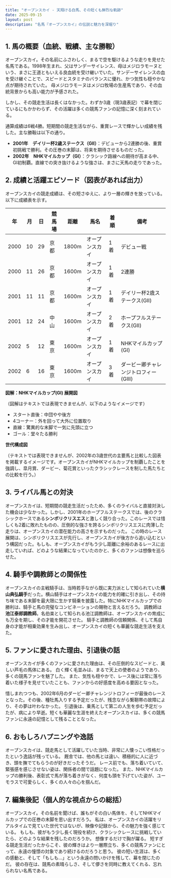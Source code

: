 ```yaml
---
title: "オープンスカイ - 天翔ける白馬、その短くも鮮烈な軌跡"
date: 2025-09-15
layout: post
description: "名馬『オープンスカイ』の伝説と魅力を深堀り"
---
```


## 1. 馬の概要（血統、戦績、主な勝鞍）

オープンスカイ。その名前にふさわしく、まるで空を駆けるような走りを見せた名馬である。1998年生まれ、父はサンデーサイレンス、母はメジロラモーヌという、まさに王道ともいえる良血統を受け継いでいた。サンデーサイレンスの血を受け継ぐことで、スピードとスタミナのバランスに優れ、かつ気性も穏やかな点が期待されていた。  母メジロラモーヌはメジロ牧場の生産馬であり、その血統背景からも高い能力が予感された。

しかし、その競走生活は長くはなかった。わずか3歳（現3歳表記）で幕を閉じているにもかかわらず、その活躍は多くの競馬ファンの記憶に深く刻まれている。

通算成績は6戦4勝。短期間の競走生活ながら、重賞レースで輝かしい成績を残した。主な勝鞍は以下の通り。

* **2001年　デイリー杯2歳ステークス（GⅡ）**：デビューから2連勝の後、重賞初挑戦で勝利。その圧巻の末脚は、将来を期待させるものだった。
* **2002年　NHKマイルカップ（GⅠ）**：クラシック路線への期待が高まる中、GⅠ初制覇。直線での突き抜けるような強さは、まさに天馬の走りであった。


## 2. 成績と活躍エピソード（図表があれば出力）

オープンスカイの競走成績は、その短さゆえに、より一層の輝きを放っている。以下に成績表を示す。

| 年 | 月 | 日 | 競馬場 | 距離 | 馬名 | 着順 | 備考 |
|---|---|---|---|---|---|---|---|
| 2000 | 10 | 29 | 京都 | 1800m | オープンスカイ | 1着 | デビュー戦 |
| 2000 | 11 | 26 | 京都 | 1600m | オープンスカイ | 1着 | 2連勝 |
| 2001 | 11 | 11 | 京都 | 1600m | オープンスカイ | 1着 | デイリー杯2歳ステークス(GⅡ) |
| 2001 | 12 | 24 | 中山 | 1600m | オープンスカイ | 2着 | ホープフルステークス(GⅡ) |
| 2002 | 5 | 12 | 東京 | 1600m | オープンスカイ | 1着 | NHKマイルカップ(GⅠ) |
| 2002 | 6 | 16 | 東京 | 1600m | オープンスカイ | 3着 | ダービー卿チャレンジトロフィー(GⅢ) |


**図解：NHKマイルカップ(GⅠ) 展開図**

（図解はテキストでは表現できませんが、以下のようなイメージです）

* スタート直後：中団やや後方
* 4コーナー：外を回って大外に位置取り
* 直線：驚異的な末脚で一気に先頭に立つ
* ゴール：堂々たる勝利

**世代構成図**

（テキストでは表現できませんが、2002年の3歳世代の主要馬と比較した図表を掲載するイメージです。オープンスカイがNHKマイルカップを制覇したことを強調し、皐月賞、ダービー、菊花賞といったクラシックレースを制した馬たちとの比較を行う。）


## 3. ライバル馬との対決

オープンスカイは、短期間の競走生活だったため、多くのライバルと直接対決した機会は少なかった。しかし、2001年のホープフルステークスでは、後のクラシックホースである**シンボリクリスエス**と激しく競り合った。このレースでは惜しくも2着に敗れたものの、圧倒的な強さを誇るシンボリクリスエスに肉薄した走りは、オープンスカイの潜在能力の高さを示すものだった。  この時のレース展開は、シンボリクリスエスが先行し、オープンスカイが後方から追い込むという構図だった。もしも、オープンスカイがもう少し距離に余裕のあるレースに出走していれば、どのような結果になっていたのかと、多くのファンは想像を巡らせた。


## 4. 騎手や調教師との関係性

オープンスカイの主戦騎手は、当時若手ながら既に実力派として知られていた**横山典弘騎手**だった。横山騎手はオープンスカイの能力を的確に引き出し、その持ち味である末脚を最大限に生かす騎乗を披露した。特にNHKマイルカップでの勝利は、騎手と馬の完璧なコンビネーションの賜物と言えるだろう。  調教師は**池江泰郎調教師**。名伯楽として知られる池江調教師は、オープンスカイの育成にも万全を期し、その才能を開花させた。  騎手と調教師の信頼関係、そして馬自身の才能が相乗効果を生み出し、オープンスカイの短くも華麗な競走生活を支えた。


## 5. ファンに愛された理由、引退後の話

オープンスカイが多くのファンに愛された理由は、その圧倒的なスピードと、美しい芦毛の馬体にある。  白く輝く毛並みは、まるで天上の使者のようであり、多くの競馬ファンを魅了した。  また、気性も穏やかで、レース後には常に落ち着いた様子を見せていたことも、ファンからの好感度を高める要因となった。

惜しまれつつも、2002年6月のダービー卿チャレンジトロフィーが最後のレースとなった。その後、種牡馬入りする予定だったが、残念ながら繋靭帯の故障により、その夢は叶わなかった。  引退後は、乗馬として第二の人生を歩む予定だったが、病により早逝。短くも華麗な生涯を終えたオープンスカイは、多くの競馬ファンに永遠の記憶として残ることとなった。


## 6. おもしろハプニングや逸話

オープンスカイは、競走馬として活躍していた当時、非常に人懐っこい性格だったという逸話が残っている。  厩舎では、他の馬とは違い、積極的に人に近づき、頭を撫でてもらうのが好きだったそうだ。  レース前でも、落ち着いていて、緊張感を感じさせない姿は、関係者の間で話題になった。  また、NHKマイルカップの勝利後、表彰式で馬が落ち着きがなく、何度も頭を下げていた姿が、ユーモラスで可愛らしく、多くの人々の心を掴んだ。


## 7. 編集後記（個人的な視点からの総括）

オープンスカイ。その名前を聞けば、誰もがその白い馬体を、そしてNHKマイルカップでの圧巻の末脚を思い出すだろう。  私は、オープンスカイの活躍をリアルタイムで見ていた世代ではないが、映像や記録から、その魅力を強く感じている。  もしも、彼がもう少し長く現役を続け、クラシックレースに挑戦していたら、どのような結果を残したのだろうか。  想像するだけで胸が躍る。  短すぎる競走生活だったからこそ、彼の輝きはより一層際立ち、多くの競馬ファンにとって、永遠の憧憬の対象であり続けるのだろうと思う。  彼の短い生涯は、多くの感動と、そして「もしも…」という永遠の問いかけを残して、幕を閉じたのだ。  彼の存在は、競馬の素晴らしさ、そして儚さを同時に教えてくれる、忘れられない名馬である。
